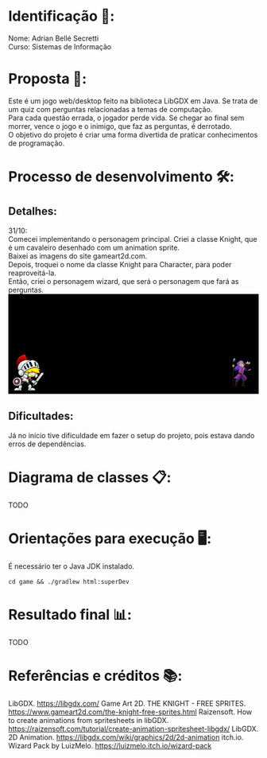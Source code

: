# Identificação 🪪:
Nome:  Adrian Bellé Secretti <br>
Curso: Sistemas de Informação

# Proposta 📄:
Este é um jogo web/desktop feito na biblioteca LibGDX em Java.
Se trata de um quiz com perguntas relacionadas a temas de computação. <br>
Para cada questão errada, o jogador perde vida.
Se chegar ao final sem morrer, vence o jogo e o inimigo, que faz as perguntas, é derrotado. <br>
O objetivo do projeto é criar uma forma divertida de praticar conhecimentos de programação.

# Processo de desenvolvimento 🛠️:
## Detalhes:
31/10: <br>
Comecei implementando o personagem principal. Criei a classe Knight, que é um cavaleiro
desenhado com um animation sprite. <br>
Baixei as imagens do site gameart2d.com. <br>
Depois, troquei o nome da classe Knight para Character, para poder reaproveitá-la. <br>
Então, criei o personagem wizard, que será o personagem que fará as perguntas. <br>
![image](images/10-31.png)

## Dificultades:
Já no início tive dificuldade em fazer o setup do projeto, pois estava dando erros de dependências.

# Diagrama de classes 📋:
TODO

# Orientações para execução 🖥️:
É necessário ter o Java JDK instalado.
```shell
cd game && ./gradlew html:superDev
```

# Resultado final 📊:
TODO

# Referências e créditos 📚:
LibGDX. <https://libgdx.com/>
Game Art 2D. THE KNIGHT - FREE SPRITES. <https://www.gameart2d.com/the-knight-free-sprites.html>
Raizensoft. How to create animations from spritesheets in libGDX. <https://raizensoft.com/tutorial/create-animation-spritesheet-libgdx/>
LibGDX. 2D Animation. <https://libgdx.com/wiki/graphics/2d/2d-animation>
itch.io. Wizard Pack by LuizMelo. <https://luizmelo.itch.io/wizard-pack>